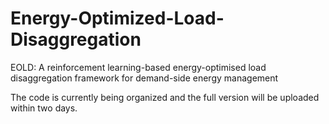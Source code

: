 # Energy-Optimized-Load-Disaggregation
EOLD: A reinforcement learning-based energy-optimised load disaggregation framework for demand-side energy management

The code is currently being organized and the full version will be uploaded within two days.
